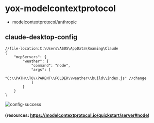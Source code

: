 ﻿# yox-modelcontextprotocol
- modelcontextprotocol/anthropic 



## claude-desktop-config

```Js
//file-location:C:\Users\ASUS\AppData\Roaming\Claude
{
    "mcpServers": {
        "weather": {
            "command": "node",
            "args": [
                "C:\\PATH\\TO\\PARENT\\FOLDER\\weather\\build\\index.js" //change
            ]
        }
    }
}
```



![config-success](image.png)
#### (resources: https://modelcontextprotocol.io/quickstart/server#node)